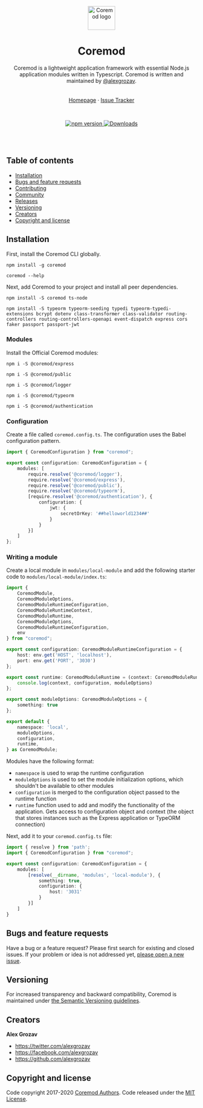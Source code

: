 <p align="center">
    <a href="https://coremod.io/">
        <img src="https://raw.githubusercontent.com/coremod-io/coremod/master/logo.svg" alt="Coremod logo" width=72 height=63>
    </a>
</p>

<h1 align="center">Coremod</h1>

<p align="center">
    Coremod is a lightweight application framework with essential Node.js application modules written in Typescript. Coremod is written and maintained by <a href="https://twitter.com/alexgrozav">@alexgrozav</a>.
    <br/>
    <br/>
    <br/>
    <a href="https://coremod.io">Homepage</a>
    ·
    <a href="https://github.com/coremod-io/coremod/issues">Issue Tracker</a>
</p>

<br/>

<p align="center">
    <a href="https://www.npmjs.com/package/coremod">
        <img src="https://img.shields.io/npm/v/coremod.svg" alt="npm version">
    </a>
    <a href="https://www.npmjs.com/package/coremod">
        <img src="https://img.shields.io/npm/dm/coremod.svg" alt="Downloads">
    </a>
</p>

<br/>
<br/>

## Table of contents
- [Installation](#installation)
- [Bugs and feature requests](#bugs-and-feature-requests)
- [Contributing](#contributing)
- [Community](#community)
- [Releases](#releases)
- [Versioning](#versioning)
- [Creators](#creators)
- [Copyright and license](#copyright-and-license)

## Installation
First, install the Coremod CLI globally.

~~~
npm install -g coremod
~~~

~~~
coremod --help
~~~

Next, add Coremod to your project and install all peer dependencies.
~~~
npm install -S coremod ts-node
~~~

~~~
npm install -S typeorm typeorm-seeding typedi typeorm-typedi-extensions bcrypt dotenv class-transformer class-validator routing-controllers routing-controllers-openapi event-dispatch express cors faker passport passport-jwt
~~~

### Modules
Install the Official Coremod modules:

~~~
npm i -S @coremod/express
~~~
~~~
npm i -S @coremod/public
~~~
~~~
npm i -S @coremod/logger
~~~
~~~
npm i -S @coremod/typeorm
~~~
~~~
npm i -S @coremod/authentication
~~~

### Configuration
Create a file called `coremod.config.ts`. The configuration uses the Babel configuration pattern.

~~~typescript
import { CoremodConfiguration } from "coremod";

export const configuration: CoremodConfiguration = {
    modules: [
        require.resolve('@coremod/logger'),
        require.resolve('@coremod/express'),
        require.resolve('@coremod/public'),
        require.resolve('@coremod/typeorm'),
        [require.resolve('@coremod/authentication'), {
            configuration: {
                jwt: {
                    secretOrKey: '##helloworld1234##'
                }
            }
        }]
    ]
};
~~~

### Writing a module
Create a local module in `modules/local-module` and add the following starter code to `modules/local-module/index.ts`:

~~~typescript
import {
    CoremodModule,
    CoremodModuleOptions,
    CoremodModuleRuntimeConfiguration,
    CoremodModuleRuntimeContext,
    CoremodModuleRuntime,
    CoremodModuleOptions,
    CoremodModuleRuntimeConfiguration, 
    env
} from "coremod";

export const configuration: CoremodModuleRuntimeConfiguration = {
    host: env.get('HOST', 'localhost'),
    port: env.get('PORT', '3030')
};

export const runtime: CoremodModuleRuntime = (context: CoremodModuleRuntimeContext, configuration: CoremodModuleRuntimeConfiguration, moduleOptions: CoremodModuleOptions) => {
    console.log(context, configuration, moduleOptions)
};

export const moduleOptions: CoremodModuleOptions = {
    something: true
};

export default {
    namespace: 'local',
    moduleOptions,
    configuration,
    runtime,
} as CoremodModule;
~~~

Modules have the following format:
- `namespace` is used to wrap the runtime configuration
- `moduleOptions` is used to set the module initialization options, which shouldn't be available to other modules
- `configuration` is merged to the configuration object passed to the runtime function
- `runtime` function used to add and modify the functionality of the application. Gets access to configuration object and context (the object that stores instances such as the Express application or TypeORM connection)

Next, add it to your `coremod.config.ts` file:

~~~typescript
import { resolve } from 'path';
import { CoremodConfiguration } from "coremod";

export const configuration: CoremodConfiguration = {
    modules: [
        [resolve(__dirname, 'modules', 'local-module'), {
            something: true,
            configuration: {
                host: '3031'
            }
        }]
    ]
}
~~~

## Bugs and feature requests
Have a bug or a feature request? Please first search for existing and closed issues.
If your problem or idea is not addressed yet, [please open a new issue](https://github.com/coremod-io/coremod/issues/new).

## Versioning
For increased transparency and backward compatibility,
Coremod is maintained under [the Semantic Versioning guidelines](https://semver.org/).

## Creators
**Alex Grozav**

- <https://twitter.com/alexgrozav>
- <https://facebook.com/alexgrozav>
- <https://github.com/alexgrozav>

## Copyright and license
Code copyright 2017-2020 [Coremod Authors](https://github.com/coremod-io/coremod/graphs/contributors).
Code released under the [MIT License](https://github.com/coremod-io/coremod/blob/master/packages/coremod/LICENSE).
